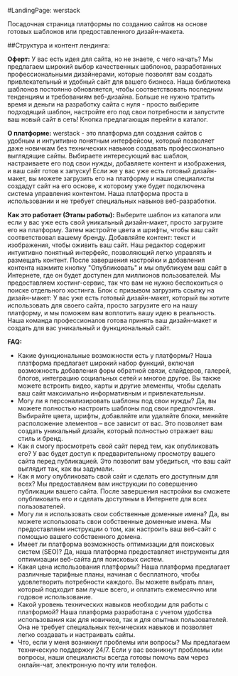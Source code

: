 #LandingPage: werstack

Посадочная страница платформы по созданию сайтов на основе готовых шаблонов или предоставленного дизайн-макета.

##Структура и контент лендинга:

<strong>Оферт:</strong>
У вас есть идея для сайта, но не знаете, с чего начать? Мы предлагаем широкий выбор качественных шаблонов, разработанных профессиональными дизайнерами, которые позволят вам создать привлекательный и удобный сайт для вашего бизнеса. Наша библиотека шаблонов постоянно обновляется, чтобы соответствовать последним тенденциям и требованиям веб-дизайна. Больше не нужно тратить время и деньги на разработку сайта с нуля - просто выберите подходящий шаблон, настройте его под свои потребности и запустите ваш новый сайт в сеть!
Кнопка предлагающая перейти в каталог.

<strong>О платформе:</strong>
werstack - это платформа для создания сайтов с удобным и интуитивно понятным интерфейсом, который позволяет даже новичкам без технических навыков создавать профессионально выглядящие сайты. Выбираете интересующий вас шаблон, настраиваете его под свои нужды, добавляете контент и изображения, и ваш сайт готов к запуску!
Если же у вас уже есть готовый дизайн-макет, вы можете загрузить его на платформу и наши специалисты создадут сайт на его основе, к которому уже будет подключена система управления контентом. Наша платформа проста в использовании и не требует специальных навыков веб-разработки.

<strong>Как это работает (Этапы работы):</strong>
Выберите шаблон из каталога или если у вас уже есть свой уникальный дизайн-макет, просто загрузите его на платформу.
Затем настройте цвета и шрифты, чтобы ваш сайт соответствовал вашему бренду. Добавляйте контент: текст и изображения, чтобы оживить ваш сайт. Наш редактор содержит интуитивно понятный интерфейс, позволяющий легко управлять и размещать контент.
После завершения настройки и добавления контента нажмите кнопку "Опубликовать" и мы опубликуем ваш сайт в Интернете, где он будет доступен для миллионов пользователей. Мы предоставляем хостинг-сервис, так что вам не нужно беспокоиться о поиске отдельного хостинга.
Блок с призывом загрузить ссылку на дизайн-макет:
У вас уже есть готовый дизайн-макет, который вы хотите использовать для своего сайта, просто загрузите его на нашу платформу, и мы поможем вам воплотить вашу идею в реальность. Наша команда профессионалов готова принять ваш дизайн-макет и создать для вас уникальный и функциональный сайт.

<strong>FAQ:</strong>
- Какие функциональные возможности есть у платформы?
Наша платформа предлагает широкий набор функций, включая возможность добавления форм обратной связи, слайдеров, галерей, блогов, интеграцию социальных сетей и многое другое. Вы также можете встроить видео, карты и другие элементы, чтобы сделать ваш сайт максимально информативным и привлекательным.
- Могу ли я персонализировать шаблоны под свои нужды?
Да, вы можете полностью настроить шаблоны под свои предпочтения. Выбирайте цвета, шрифты, добавляйте или удаляйте блоки, меняйте расположение элементов – все зависит от вас. Это позволяет вам создать уникальный дизайн, который полностью отражает ваш стиль и бренд.
- Как я смогу просмотреть свой сайт перед тем, как опубликовать его?
У вас будет доступ к предварительному просмотру вашего сайта перед публикацией. Это позволит вам убедиться, что ваш сайт выглядит так, как вы задумали.
- Как я могу опубликовать свой сайт и сделать его доступным для всех?
Мы предоставляем вам инструкции по совершению публикации вашего сайта. После завершения настройки вы сможете опубликовать его и сделать доступным в Интернете для всех пользователей.
- Могу ли я использовать свои собственные доменные имена?
Да, вы можете использовать свои собственные доменные имена. Мы предоставляем инструкции о том, как настроить ваш веб-сайт с помощью вашего собственного домена.
- Имеет ли платформа возможность оптимизации для поисковых систем (SEO)?
Да, наша платформа предоставляет инструменты для оптимизации веб-сайта для поисковых систем.
- Какая цена использования платформы?
Наша платформа предлагает различные тарифные планы, начиная с бесплатного, чтобы удовлетворить потребности каждого. Вы можете выбрать план, который подходит вам лучше всего, и оплатить ежемесячно или годовое использование.
- Какой уровень технических навыков необходим для работы с платформой?
Наша платформа разработана с учетом удобства использования как для новичков, так и для опытных пользователей. Она не требует специальных технических навыков и позволяет легко создавать и настраивать сайты.
- Что, если у меня возникнут проблемы или вопросы?
Мы предлагаем техническую поддержку 24/7. Если у вас возникнут проблемы или вопросы, наши специалисты всегда готовы помочь вам через онлайн-чат, электронную почту или телефон.
